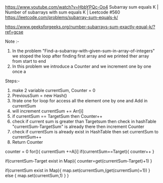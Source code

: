 https://www.youtube.com/watch?v=HbbYPQc-Oo4
Subarray sum equals K | Number of subarrays with sum equals K | Leetcode #560
https://leetcode.com/problems/subarray-sum-equals-k/

https://www.geeksforgeeks.org/number-subarrays-sum-exactly-equal-k/?ref=gcse

Note :- 
1. In the problem "Find-a-subarray-with-given-sum-in-array-of-integers" we stoped the loop after finding first array and we printed ther array from start to end 
2. In this problem we introduce a Counter and we increment one by one once a 


Steps:-

1. make 2 variable currentSum, Counter = 0
2. PreviousSum = new Hash()
3. Itrate one for loop for access all the element one by one and Add in currentSum
4. will increment currentSum += Arr[i]
5. if currentSum == TargetSum then Counter++
6. check if current sum is greater than Targetsum then check in hashTable 
   "currentSum-TargetSum" is already there then increment Counter 
7. check if currentSum is already exist in HashTable then set currentSum to currentSum++
8. Return Counter  

counter = 0
for(){
   currentSum  +=A[i]
   if(currentSum==Target){
      counter++
   }

   if(currentSum-Target exist in Map){
      counter=get(currentSum-Target)+1)
   } 

   if(currentSum exist in Map){
      map.set(currentSum,(get(currentSum)+1))
   } else {
      map.set(currentSum,1)
   }
}

